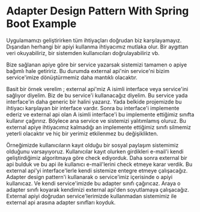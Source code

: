 # Adapter Design Pattern With Spring Boot Example
Uygulamamızı geliştirirken tüm ihtiyaçları doğrudan biz karşılayamayız. Dışarıdan herhangi bir apiyi kullanma ihtiyacımız mutlaka olur. Bir aygıttan veri okuyabiliriz, bir sistemden kullanıcıları doğrulayabiliriz vb.

Bize sağlanan apiye göre bir service yazarsak sistemizi tamamen o apiye bağımlı hale getiririz. Bu durumda external api'nin service'ni bizim service'imize dönüştürmemiz daha mantıklı olacaktır.

Basit bir örnek verelim ; external api'miz A isimli interface veya service'ini sağlıyor diyelim. Biz de bu service'i kullanacağız diyelim.
Bu service yada interface'in daha generic bir halini yazarız. Yada belkide projemizde bu ihtiyacı karşılayan bir interface vardır.
Sonra bu interface'i implemente ederiz ve external api olan A isimli interface'i bu implemente ettiğimiz sınıfta kullanır çağırırız. Böylece ana service ve sistemizi yalıtımlamış oluruz. Bu external apiye ihtiyacımız kalmadığı an implemente ettiğimiz sınıfı silmemiz yeterli olacaktır ve hiç bir yerimiz etkilenmez bu değişiklikten.

Örneğimizde kullanıcıların kayıt olduğu bir sosyal paylaşım sistemimiz olduğunu varsayıyoruz.
Kullanıcılar kayıt olurken girdikleri e-mail'i kendi geliştirdiğimiz algoritmaya göre check ediyorduk.
Daha sonra external bir api bulduk ve bu api ile kullanıcı e-mail'lerini check etmeye karar verdik.
Bu external api'yi interface'lerle kendi sistemize entegre etmeye çalışacağız. Adapter design pattern'i kullanarak o service'imiz içerisinde o apiyi kullanıcaz. Ve kendi service'imizde bu adapter sınıfı çağırıcaz. Araya o adapter sınıfı koyarak kendimizi external api'den soyutlamaya çalışacağız. External apiyi doğrudan service'lerimizde kullanmadan sistemimiz ile external api arasına adapter sınıfları koyduk.
